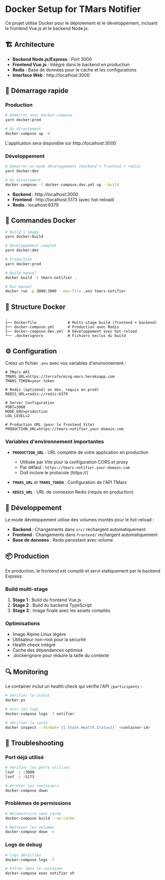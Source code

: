 # Docker Setup for TMars Notifier

Ce projet utilise Docker pour le déploiement et le développement, incluant le frontend Vue.js et le backend Node.js.

## 🏗️ Architecture

- **Backend Node.js/Express** : Port 3000
- **Frontend Vue.js** : Intégré dans le backend en production
- **Redis** : Base de données pour le cache et les configurations
- **Interface Web** : http://localhost:3000

## 🚀 Démarrage rapide

### Production

```bash
# Démarrer avec docker-compose
yarn docker:prod

# Ou directement
docker-compose up -d
```

L'application sera disponible sur http://localhost:3000

### Développement

```bash
# Démarrer en mode développement (backend + frontend + redis)
yarn docker:dev

# Ou directement
docker-compose -f docker-compose.dev.yml up --build
```

- **Backend** : http://localhost:3000
- **Frontend** : http://localhost:5173 (avec hot-reload)
- **Redis** : localhost:6379

## 🐳 Commandes Docker

```bash
# Build l'image
yarn docker:build

# Développement complet
yarn docker:dev

# Production
yarn docker:prod

# Build manuel
docker build -t tmars-notifier .

# Run manuel
docker run -p 3000:3000 --env-file .env tmars-notifier
```

## 📁 Structure Docker

```
.
├── Dockerfile              # Multi-stage build (frontend + backend)
├── docker-compose.yml      # Production avec Redis
├── docker-compose.dev.yml  # Développement avec hot-reload
└── .dockerignore           # Fichiers exclus du build
```

## ⚙️ Configuration

Créez un fichier `.env` avec vos variables d'environnement :

```env
# TMars API
TMARS_URL=https://terraforming-mars.herokuapp.com
TMARS_TOKEN=your-token

# Redis (optionnel en dev, requis en prod)
REDIS_URL=redis://redis:6379

# Server Configuration
PORT=3000
NODE_ENV=production
LOG_LEVEL=2

# Production URL (pour le frontend Vite)
PRODUCTION_URL=https://tmars-notifier.your-domain.com
```

### Variables d'environnement importantes

- **`PRODUCTION_URL`** : URL complète de votre application en production
  - Utilisée par Vite pour la configuration CORS et proxy
  - Par défaut : `https://tmars-notifier.your-domain.com`
  - Doit inclure le protocole (https://)

- **`TMARS_URL`** et **`TMARS_TOKEN`** : Configuration de l'API TMars
- **`REDIS_URL`** : URL de connexion Redis (requis en production)

## 🔧 Développement

Le mode développement utilise des volumes montés pour le hot-reload :

- **Backend** : Changements dans `src/` rechargent automatiquement
- **Frontend** : Changements dans `frontend/` rechargent automatiquement
- **Base de données** : Redis persistant avec volume

## 📦 Production

En production, le frontend est compilé et servi statiquement par le backend Express.

### Build multi-stage

1. **Stage 1** : Build du frontend Vue.js
2. **Stage 2** : Build du backend TypeScript
3. **Stage 3** : Image finale avec les assets compilés

### Optimisations

- Image Alpine Linux légère
- Utilisateur non-root pour la sécurité
- Health check intégré
- Cache des dépendances optimisé
- .dockerignore pour réduire la taille du contexte

## 🔍 Monitoring

Le container inclut un health check qui vérifie l'API `/participants` :

```bash
# Vérifier le statut
docker ps

# Voir les logs
docker-compose logs -f notifier

# Vérifier la santé
docker inspect --format='{{.State.Health.Status}}' <container-id>
```

## 🚨 Troubleshooting

### Port déjà utilisé

```bash
# Vérifier les ports utilisés
lsof -i :3000
lsof -i :5173

# Arrêter les containers
docker-compose down
```

### Problèmes de permissions

```bash
# Reconstruire sans cache
docker-compose build --no-cache

# Nettoyer les volumes
docker-compose down -v
```

### Logs de debug

```bash
# Logs détaillés
docker-compose logs -f

# Entrer dans le container
docker-compose exec notifier sh
```
